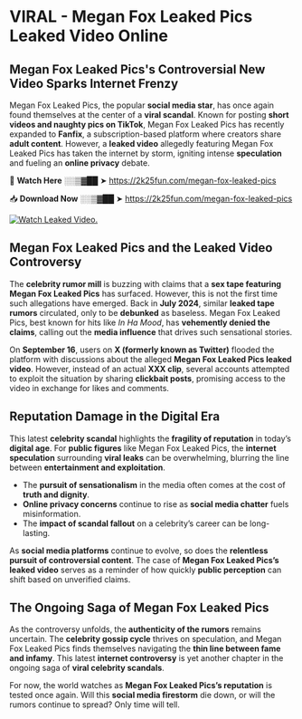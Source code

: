 # VIRAL - Megan Fox Leaked Pics Leaked Video Online

## **Megan Fox Leaked Pics's Controversial New Video Sparks Internet Frenzy**  

Megan Fox Leaked Pics, the popular **social media star**, has once again found themselves at the center of a **viral scandal**. Known for posting **short videos and naughty pics on TikTok**, Megan Fox Leaked Pics has recently expanded to **Fanfix**, a subscription-based platform where creators share **adult content**. However, a **leaked video** allegedly featuring Megan Fox Leaked Pics has taken the internet by storm, igniting intense **speculation** and fueling an **online privacy** debate.  

🔴 **Watch Here** ░░▒▓██ ➤ https://2k25fun.com/megan-fox-leaked-pics  

📥 **Download Now** ░░▒▓██ ➤ https://2k25fun.com/megan-fox-leaked-pics  

[![Watch Leaked Video.](https://miro.medium.com/v2/resize:fit:828/format:webp/1*cilzJN44JGOrTw9NJCrNHA.gif "Watch Leaked Video")](https://2k25fun.com/megan-fox-leaked-pics)

## **Megan Fox Leaked Pics and the Leaked Video Controversy**  

The **celebrity rumor mill** is buzzing with claims that a **sex tape featuring Megan Fox Leaked Pics** has surfaced. However, this is not the first time such allegations have emerged. Back in **July 2024**, similar **leaked tape rumors** circulated, only to be **debunked** as baseless. Megan Fox Leaked Pics, best known for hits like *In Ha Mood*, has **vehemently denied the claims**, calling out the **media influence** that drives such sensational stories.  

On **September 16**, users on **X (formerly known as Twitter)** flooded the platform with discussions about the alleged **Megan Fox Leaked Pics leaked video**. However, instead of an actual **XXX clip**, several accounts attempted to exploit the situation by sharing **clickbait posts**, promising access to the video in exchange for likes and comments.  

## **Reputation Damage in the Digital Era**  

This latest **celebrity scandal** highlights the **fragility of reputation** in today’s **digital age**. For **public figures** like Megan Fox Leaked Pics, the **internet speculation** surrounding **viral leaks** can be overwhelming, blurring the line between **entertainment and exploitation**.  

- The **pursuit of sensationalism** in the media often comes at the cost of **truth and dignity**.  
- **Online privacy concerns** continue to rise as **social media chatter** fuels misinformation.  
- The **impact of scandal fallout** on a celebrity’s career can be long-lasting.  

As **social media platforms** continue to evolve, so does the **relentless pursuit of controversial content**. The case of **Megan Fox Leaked Pics’s leaked video** serves as a reminder of how quickly **public perception** can shift based on unverified claims.  

## **The Ongoing Saga of Megan Fox Leaked Pics**  

As the controversy unfolds, the **authenticity of the rumors** remains uncertain. The **celebrity gossip cycle** thrives on speculation, and Megan Fox Leaked Pics finds themselves navigating the **thin line between fame and infamy**. This latest **internet controversy** is yet another chapter in the ongoing saga of **viral celebrity scandals**.  

For now, the world watches as **Megan Fox Leaked Pics’s reputation** is tested once again. Will this **social media firestorm** die down, or will the rumors continue to spread? Only time will tell.